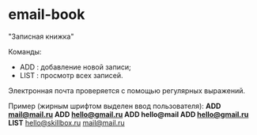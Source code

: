 # email-book

"Записная книжка" 

Команды:

  - ADD <email> : добавление новой записи;
  - LIST : просмотр всех записей.

Электронная почта проверяется с помощью регулярных выражений.

Пример (жирным шрифтом выделен ввод пользователя):
  **ADD mail@mail.ru
  ADD hello@gmail.ru
  ADD hello@mail
  ADD hello@gmail.ru
  LIST**
  hello@skillbox.ru
  mail@mail.ru
